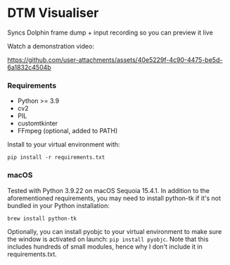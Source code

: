 # DTM Visualiser
Syncs Dolphin frame dump + input recording so you can preview it live

Watch a demonstration video:

https://github.com/user-attachments/assets/40e5229f-4c90-4475-be5d-6a1832c4504b

### Requirements
- Python >= 3.9
- cv2
- PIL
- customtkinter
- FFmpeg (optional, added to PATH)

Install to your virtual environment with:
```
pip install -r requirements.txt
```

### macOS
Tested with Python 3.9.22 on macOS Sequoia 15.4.1. In addition to the aforementioned requirements, you may need to install python-tk if it's not bundled in your Python installation:
```
brew install python-tk
```
Optionally, you can install pyobjc to your virtual environment to make sure the window is activated on launch: `pip install pyobjc`.
Note that this includes hundreds of small modules, hence why I don't include it in requirements.txt.
